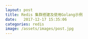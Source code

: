 ```yaml
---
layout: post
title: Redis 集群搭建及使用Golang示例
date:   2017-12-17 15:35:06
categories: redis
image: /assets/images/post.jpg
---
```

